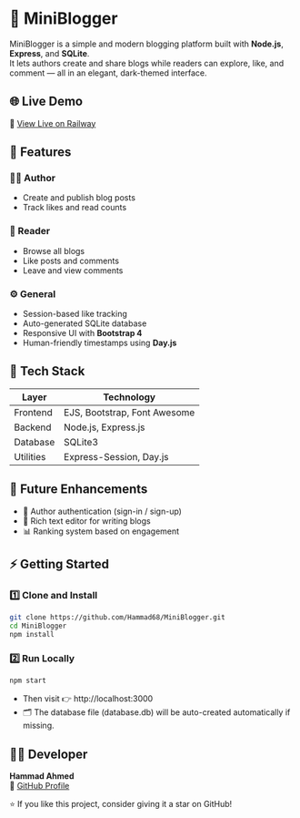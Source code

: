 # 📝 MiniBlogger

MiniBlogger is a simple and modern blogging platform built with **Node.js**, **Express**, and **SQLite**.  
It lets authors create and share blogs while readers can explore, like, and comment — all in an elegant, dark-themed interface.

## 🌐 Live Demo

🚀 [View Live on Railway](https://miniblogger.up.railway.app/)  

## 🚀 Features

### 👨‍💻 Author
- Create and publish blog posts  
- Track likes and read counts  

### 📖 Reader
- Browse all blogs  
- Like posts and comments  
- Leave and view comments  

### ⚙️ General
- Session-based like tracking  
- Auto-generated SQLite database  
- Responsive UI with **Bootstrap 4**  
- Human-friendly timestamps using **Day.js**

## 🧱 Tech Stack

| Layer | Technology |
|-------|-------------|
| Frontend | EJS, Bootstrap, Font Awesome |
| Backend | Node.js, Express.js |
| Database | SQLite3 |
| Utilities | Express-Session, Day.js |

## 🧩 Future Enhancements

- 🔐 Author authentication (sign-in / sign-up)
- 📝 Rich text editor for writing blogs
- 📊 Ranking system based on engagement

## ⚡ Getting Started

### 1️⃣ Clone and Install
```bash
git clone https://github.com/Hammad68/MiniBlogger.git
cd MiniBlogger
npm install
```

### 2️⃣ Run Locally
```bash
npm start
```
- Then visit 👉 http://localhost:3000
- 🗂️ The database file (database.db) will be auto-created automatically if missing.

## 👨‍💻 Developer

**Hammad Ahmed**  
📎 [GitHub Profile](https://github.com/Hammad68)

⭐ If you like this project, consider giving it a star on GitHub!